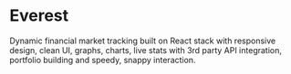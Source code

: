 # Everest

Dynamic financial market tracking built on React stack with responsive design, clean UI, graphs, charts, live stats with 3rd party API integration, portfolio building and speedy, snappy interaction.